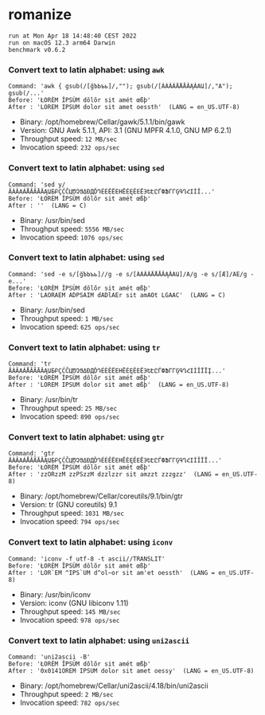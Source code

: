 # romanize
 
    run at Mon Apr 18 14:48:40 CEST 2022
    run on macOS 12.3 arm64 Darwin
    benchmark v0.6.2
 
### Convert text to latin alphabet: using `awk`
```shell
Command: 'awk { gsub(/[ğЪЬъь]/,""); gsub(/[ÀÁÂÃÄÅĀĂĄǍΑԱ]/,"A"); gsub(/...'
Before: 'ŁORÈM ÎPSÙM dôlõr sit amét œßþ'
After : 'LOREM IPSUM dolor sit amet oessth'  (LANG = en_US.UTF-8)
```
* Binary: /opt/homebrew/Cellar/gawk/5.1.1/bin/gawk
* Version: GNU Awk 5.1.1, API: 3.1 (GNU MPFR 4.1.0, GNU MP 6.2.1)
* Throughput speed: `12 MB/sec`
* Invocation speed: `232 ops/sec`

### Convert text to latin alphabet: using `sed`
```shell
Command: 'sed y/ÄÀÂΑÁÅĂÃĀǍĄԱБԲÇĆČЦԾՉՑΔÐДĎԴÉÈÊËΕΗĒĖĘĚЕЁЭԵԷԸЃФՖΓГĢԳՂՀΙÍÎ...'
Before: 'ŁORÈM ÎPSÙM dôlõr sit amét œßþ'
After : ''  (LANG = C)
```
* Binary: /usr/bin/sed
* Throughput speed: `5556 MB/sec`
* Invocation speed: `1076 ops/sec`

### Convert text to latin alphabet: using `sed`
```shell
Command: 'sed -e s/[ğЪЬъь]//g -e s/[ÀÁÂÃÄÅĀĂĄǍΑԱ]/A/g -e s/[Æ]/AE/g -e...'
Before: 'ŁORÈM ÎPSÙM dôlõr sit amét œßþ'
After : 'LAORAEM ADPSAIM dADlAEr sit amAOt LGAAC'  (LANG = C)
```
* Binary: /usr/bin/sed
* Throughput speed: `1 MB/sec`
* Invocation speed: `625 ops/sec`

### Convert text to latin alphabet: using `tr`
```shell
Command: 'tr ÄÀÂΑÁÅĂÃĀǍĄԱБԲÇĆČЦԾՉՑΔÐДĎԴÉÈÊËΕΗĒĖĘĚЕЁЭԵԷԸЃФՖΓГĢԳՂՀΙÍÎÏĪĮ...'
Before: 'ŁORÈM ÎPSÙM dôlõr sit amét œßþ'
After : 'LOREM IPSUM dolor sit amet œßþ'  (LANG = en_US.UTF-8)
```
* Binary: /usr/bin/tr
* Throughput speed: `25 MB/sec`
* Invocation speed: `890 ops/sec`

### Convert text to latin alphabet: using `gtr`
```shell
Command: 'gtr ÄÀÂΑÁÅĂÃĀǍĄԱБԲÇĆČЦԾՉՑΔÐДĎԴÉÈÊËΕΗĒĖĘĚЕЁЭԵԷԸЃФՖΓГĢԳՂՀΙÍÎÏĪ...'
Before: 'ŁORÈM ÎPSÙM dôlõr sit amét œßþ'
After : 'zzORzzM zzPSzzM dzzlzzr sit amzzt zzzgzz'  (LANG = en_US.UTF-8)
```
* Binary: /opt/homebrew/Cellar/coreutils/9.1/bin/gtr
* Version: tr (GNU coreutils) 9.1
* Throughput speed: `1031 MB/sec`
* Invocation speed: `794 ops/sec`

### Convert text to latin alphabet: using `iconv`
```shell
Command: 'iconv -f utf-8 -t ascii//TRANSLIT'
Before: 'ŁORÈM ÎPSÙM dôlõr sit amét œßþ'
After : 'LOR`EM ^IPS`UM d^ol~or sit am'et oessth'  (LANG = en_US.UTF-8)
```
* Binary: /usr/bin/iconv
* Version: iconv (GNU libiconv 1.11)
* Throughput speed: `145 MB/sec`
* Invocation speed: `978 ops/sec`

### Convert text to latin alphabet: using `uni2ascii`
```shell
Command: 'uni2ascii -B'
Before: 'ŁORÈM ÎPSÙM dôlõr sit amét œßþ'
After : '0x0141OREM IPSUM dolor sit amet oessy'  (LANG = en_US.UTF-8)
```
* Binary: /opt/homebrew/Cellar/uni2ascii/4.18/bin/uni2ascii
* Throughput speed: `2 MB/sec`
* Invocation speed: `782 ops/sec`

